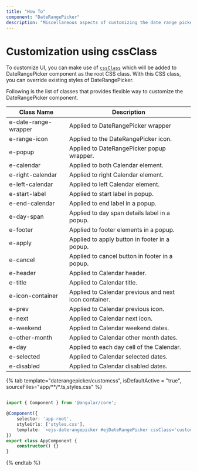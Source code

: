 ```yaml
---
title: "How To"
component: "DateRangePicker"
description: "Miscellaneous aspects of customizing the date range picker"
---
```


# Customization using cssClass

To customize UI, you can make use of [`cssClass`](../../api/daterangepicker#cssclass)
  which will be added to DateRangePicker component as the root CSS class.
  With this CSS class, you can override existing styles of DateRangePicker.

Following is the list of classes that provides flexible way to customize the DateRangePicker component.

| **Class Name** | **Description** |
| --- | --- |
| e-date-range-wrapper | Applied to DateRangePicker wrapper |
| e-range-icon | Applied to the DateRangePicker icon. |
| e-popup | Applied to DateRangePicker popup wrapper.|
| e-calendar | Applied to both Calendar element. |
| e-right-calendar | Applied to right Calendar element. |
| e-left-calendar | Applied to left Calendar element. |
| e-start-label | Applied to start label in popup. |
| e-end-calendar | Applied to end label in a popup. |
| e-day-span | Applied to day span details label in a popup. |
| e-footer | Applied to footer elements in a popup. |
| e-apply | Applied to apply button in footer in a popup. |
| e-cancel | Applied to cancel button in footer in a popup. |
| e-header | Applied to Calendar header.|
| e-title |Applied to Calendar title. |
| e-icon-container | Applied to Calendar previous and next icon container.|
| e-prev |  Applied to Calendar previous icon.|
| e-next | Applied to Calendar next icon.|
| e-weekend | Applied to Calendar weekend dates.|
| e-other-month |  Applied to Calendar other month dates.|
| e-day | Applied to each day cell of the Calendar.|
| e-selected | Applied to Calendar selected dates.|
| e-disabled | Applied to Calendar disabled dates.|

{% tab template="daterangepicker/customcss", isDefaultActive = "true",  sourceFiles="app/**/*.ts,styles.css" %}

```typescript

import { Component } from '@angular/core';

@Component({
    selector: 'app-root',
    styleUrls: ['styles.css'],
    template: `<ejs-daterangepicker #ejDateRangePicker cssClass='customCSS'  placeholder='Select a range'></ejs-daterangepicker>`
})
export class AppComponent {
    constructor() {}
}

```

{% endtab %}
